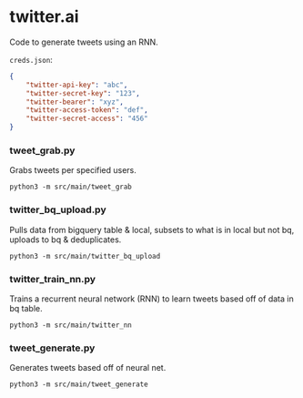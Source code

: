 # twitter.ai
Code to generate tweets using an RNN.

`creds.json`:

```json
{
    "twitter-api-key": "abc",
    "twitter-secret-key": "123",
    "twitter-bearer": "xyz",
    "twitter-access-token": "def",
    "twitter-secret-access": "456"
}
```

### tweet_grab.py
Grabs tweets per specified users.

`python3 -m src/main/tweet_grab`

### twitter_bq_upload.py
Pulls data from bigquery table & local, subsets to what is in local but not bq, uploads to bq & deduplicates.

`python3 -m src/main/twitter_bq_upload`

### twitter_train_nn.py
Trains a recurrent neural network (RNN) to learn tweets based off of data in bq table.

`python3 -m src/main/twitter_nn`

### tweet_generate.py
Generates tweets based off of neural net.

`python3 -m src/main/tweet_generate`
